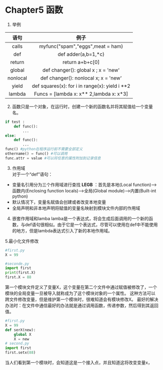 # Chapter5 函数
1. 举例  

|语句 | 例子|  
|:--:|:--:|
calls|myfunc("spam","eggs",meat = ham)
def | def adder(a,b=1,*c)
return | return a+b+c[0]
global | def changer(): global x ; x = 'new'
nonlocal | def changer(): nonlocal x; x = 'new'
yield |def squares(x): for i in range(x): yield i **2
lambda | Funcs = [lambda x: x** 2,lambda x: x*3]

2. 函数只是一个对象，在运行时，创建一个新的函数名并将其赋值给一个变量名。
```python
if test :
    def func():
        ...
else:
    def func():
        ...
func() #python在程序运行前不需要全部定义
othername() = func() #可以调用
func.attr = value #可以将任意的属性附加到记录信息
```
3. 作用域  
对于一个“def”语句：  
* 变量名引用分为三个作用域进行查找 **LEGB** ：首先是本地(Local function)-->函数内(Enclosing function locals)-->全局(Global module)-->内置(Built-int python)
* 默认情况下，变量名赋值会创建或者改变本地变量
* 全局声明和非本地声明将赋值的变量名映射到模块文件内部的作用域

4. 嵌套作用域和lamba
    lamba是一个表达式，将会生成后面调用的一个新的函数，与def语句很相似。由于它是一个表达式，尽管可以使用在def中不能使用的地方，但是lambda表达式引入了新的本地作用域。

5.最小化文件修改
```python
#first.py
X = 99

#seconde.py
import first
print(first.X)
first.X = 88
```
第一个模块文件定义了变量X，这个变量在第二个文件中通过赋值被修改了，一个模块的全局变量一旦被导入就称成为了这个模块对象的一个属性。
这种方法可以跨文件修改变量，但是维护第一个模块时，很难知道会有模块修改X。
最好的解决办法时：在文件中通信最好的办法就是通过调用函数，传递参数，然后得到其返回值。
```python
#first.py
X = 99
def serX(new):
    global X
    X = new
# second.py
import first
first.setx(88)
```
当人们看到第一个模块时，会知道这是一个接入点，并且知道这将改变变量x，
